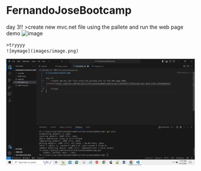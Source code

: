 # FernandoJoseBootcamp

day 3!!
    >create new mvc.net file using the pallete and run the web page demo
![image](https://github.com/Fernaniii/FernandoJoseBootcamp/assets/145454557/d939cce0-21ac-45d1-b15b-278102ee9ad1)

    >tryyyy
    ![mymage](images/image.png)
![mymage](images/image.png)